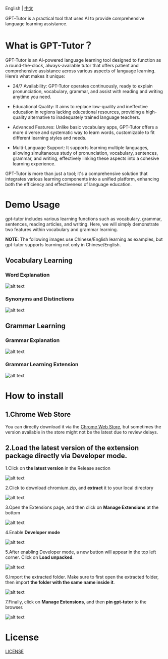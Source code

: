 <p >
    <br> English | <a href="README-CN.md">中文</a>
</p>
<p >
    GPT-Tutor is a practical tool that uses AI to provide comprehensive language learning assistance. 
</p>

# What is GPT-Tutor？
GPT-Tutor is an AI-powered language learning tool designed to function as a round-the-clock, always-available tutor that offers patient and comprehensive assistance across various aspects of language learning. Here’s what makes it unique:

- 24/7 Availability: GPT-Tutor operates continuously, ready to explain pronunciation, vocabulary, grammar, and assist with reading and writing anytime you need.

- Educational Quality: It aims to replace low-quality and ineffective education in regions lacking educational resources, providing a high-quality alternative to inadequately trained language teachers.

- Advanced Features: Unlike basic vocabulary apps, GPT-Tutor offers a more diverse and systematic way to learn words, customizable to fit different learning styles and needs.

- Multi-Language Support: It supports learning multiple languages, allowing simultaneous study of pronunciation, vocabulary, sentences, grammar, and writing, effectively linking these aspects into a cohesive learning experience.

GPT-Tutor is more than just a tool; it's a comprehensive solution that integrates various learning components into a unified platform, enhancing both the efficiency and effectiveness of language education.


# Demo Usage

gpt-tutor includes various learning functions such as vocabulary, grammar, sentences, reading articles, and writing. Here, we will simply demonstrate two features within vocabulary and grammar learning.

**NOTE**: The following images use Chinese/English learning as examples, but gpt-tutor supports learning not only in Chinese/English.

## Vocabulary Learning

### Word Explanation

![alt text](./public/image-12.png)

### Synonyms and Distinctions

![alt text](./public/image-13.png)


## Grammar Learning

### Grammar Explanation

![alt text](./public/image-14.png)

### Grammar Learning Extension

![alt text](./public/image-15.png)


# How to install

## 1.Chrome Web Store

You can directly download it via the [Chrome Web Store](https://chromewebstore.google.com/detail/gpt-tutor/icbphcgipdflenaemgkhmigfiaelpbnn?hl=en), but sometimes the version available in the store might not be the latest due to review delays.


## 2.Load the latest version of the extension package directly via Developer mode.

1.Click on **the latest version** in the Release section

![alt text](./public/image-1.png)

2.Click to download chromium.zip, and **extract** it to your local directory

![alt text](./public/image-2.png)

3.Open the Extensions page, and then click on **Manage Extensions** at the bottom

![alt text](./public/image-3.png)

4.Enable **Developer mode**

![alt text](./public/image-4.png)

5.After enabling Developer mode, a new button will appear in the top left corner. Click on **Load unpacked**.

![alt text](./public/image-5.png)

6.Import the extracted folder. Make sure to first open the extracted folder, then import **the folder with the same name inside it**.

![alt text](./public/image-6.png)

7.Finally, click on **Manage Extensions**, and then **pin gpt-tutor** to the browser.

![alt text](./public/image-7.png)


# License

[LICENSE](./LICENSE)


